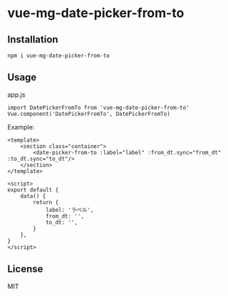 # vue-mg-date-picker-from-to

## Installation

```
npm i vue-mg-date-picker-from-to
```

## Usage

app.js

```
import DatePickerFromTo from 'vue-mg-date-picker-from-to'
Vue.component('DatePickerFromTo', DatePickerFromTo)
```

Example:

```
<template>
    <section class="container">
        <date-picker-from-to :label="label" :from_dt.sync="from_dt" :to_dt.sync="to_dt"/>
    </section>
</template>

<script>
export default {
    data() {
        return {
            label: 'ラベル',
            from_dt: '',
            to_dt: '',
        }
    },
}
</script>
```

## License

MIT